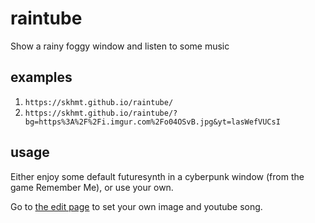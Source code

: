 # raintube
Show a rainy foggy window and listen to some music

## examples

1. `https://skhmt.github.io/raintube/`
2. `https://skhmt.github.io/raintube/?bg=https%3A%2F%2Fi.imgur.com%2Fo04OSvB.jpg&yt=lasWefVUCsI`

## usage

Either enjoy some default futuresynth in a cyberpunk window (from the game Remember Me), or use your own.

Go to [the edit page](https://skhmt.github.io/raintube/edit) to set your own image and youtube song.
